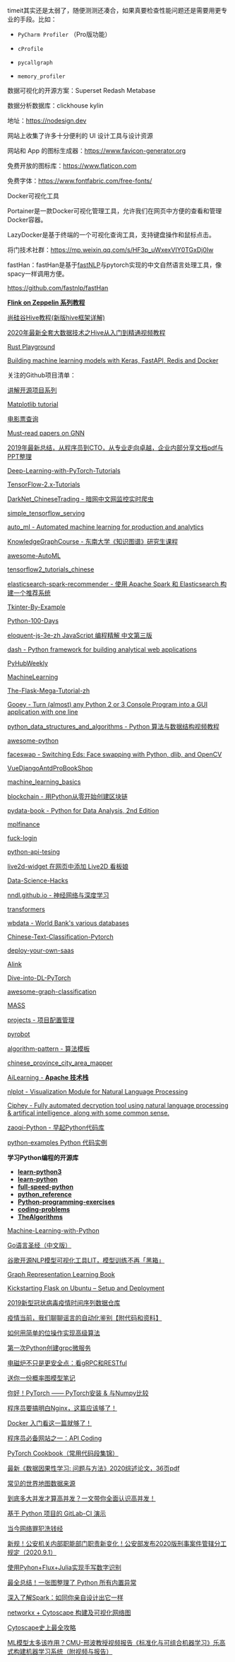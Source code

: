 timeit其实还是太弱了，随便测测还凑合，如果真要检查性能问题还是需要用更专业的手段。比如：

- `PyCharm Profiler` （Pro版功能）

- `cProfile`

- `pycallgraph`

- `memory_profiler`





数据可视化的开源方案：Superset  Redash  Metabase



数据分析数据库：clickhouse  kylin



地址：https://nodesign.dev

网站上收集了许多十分便利的 UI 设计工具与设计资源

网站和 App 的图标生成器：https://www.favicon-generator.org

免费开放的图标库：https://www.flaticon.com

免费字体：https://www.fontfabric.com/free-fonts/



Docker可视化工具

Portainer是一款Docker可视化管理工具，允许我们在网页中方便的查看和管理Docker容器。

LazyDocker是基于终端的一个可视化查询工具，支持键盘操作和鼠标点击。



将门技术社群：https://mp.weixin.qq.com/s/HF3p_uWxexVIY0TGxDj0Iw



fastHan：fastHan是基于[fastNLP](https://github.com/fastnlp/fastNLP)与pytorch实现的中文自然语言处理工具，像spacy一样调用方便。

https://github.com/fastnlp/fastHan



[**Flink on Zeppelin 系列教程**](https://mp.weixin.qq.com/s?__biz=MzU3Mzg4OTMyNQ==&mid=2247487651&idx=1&sn=bf68a70bf346dc1905e9e6c1f84dd8c3&chksm=fd3b9ee1ca4c17f7a1b03b14f3ee2fd45c6ddd89e7183fc36507a9d1a14ec0cce59ffb8678cb&mpshare=1&srcid=&sharer_sharetime=1592872154860&sharer_shareid=ed0de02efb74f95fd3c3412da8150e4f&from=singlemessage&scene=1&subscene=10000&clicktime=1592895520&enterid=1592895520&ascene=1&devicetype=android-29&version=27000f51&nettype=WIFI&abtest_cookie=AAACAA%3D%3D&lang=zh_CN&exportkey=ArcpCsXBYX106RsIhr75fZs%3D&pass_ticket=ESwIZHldaUDUGxQss4KCz3eXmXuEH3CBCiFrqA%2BFzqU%3D&wx_header=1)



[尚硅谷Hive教程(新版hive框架详解)](https://www.bilibili.com/video/BV1W4411B7cN?from=search&seid=3879960732609563746)



[2020年最新全套大数据技术之Hive从入门到精通视频教程](https://www.bilibili.com/video/BV1kV411k7H3?from=search&seid=4107554074044691860)



[Rust Playground](https://play.rust-lang.org/)



[Building machine learning models with Keras, FastAPI, Redis and Docker](https://morioh.com/p/4e37a3a1ab3d)





关注的Github项目清单：

[讲解开源项目系列](https://github.com/HelloGitHub-Team/Article)

[Matplotlib tutorial](https://github.com/rougier/matplotlib-tutorial)

[电影票查询](https://github.com/zx576/film_tickets)

[Must-read papers on GNN](https://github.com/thunlp/GNNPapers)

[2019年最新总结，从程序员到CTO，从专业走向卓越，企业内部分享文档pdf与PPT整理](https://github.com/0voice/from_coder_to_expert)

[Deep-Learning-with-PyTorch-Tutorials](https://github.com/dragen1860/Deep-Learning-with-PyTorch-Tutorials)

[TensorFlow-2.x-Tutorials](https://github.com/dragen1860/TensorFlow-2.x-Tutorials)

[DarkNet_ChineseTrading - 暗网中文网监控实时爬虫](https://github.com/aoii103/DarkNet_ChineseTrading)

[simple_tensorflow_serving](https://github.com/tobegit3hub/simple_tensorflow_serving)

[auto_ml - Automated machine learning for production and analytics](https://github.com/ClimbsRocks/auto_ml)

[KnowledgeGraphCourse - 东南大学《知识图谱》研究生课程](https://github.com/npubird/KnowledgeGraphCourse)

[awesome-AutoML](https://github.com/dragen1860/awesome-AutoML)

[tensorflow2_tutorials_chinese](https://github.com/czy36mengfei/tensorflow2_tutorials_chinese)

[elasticsearch-spark-recommender - 使用 Apache Spark 和 Elasticsearch 构建一个推荐系统](https://github.com/IBM/elasticsearch-spark-recommender)

[Tkinter-By-Example](https://github.com/Dvlv/Tkinter-By-Example)

[Python-100-Days](https://github.com/jackfrued/Python-100-Days)

[ eloquent-js-3e-zh JavaScript 编程精解 中文第三版](https://github.com/wizardforcel/eloquent-js-3e-zh)

[dash - Python framework for building analytical web applications](https://github.com/plotly/dash)

[PyHubWeekly](https://github.com/Jackpopc/PyHubWeekly)

[MachineLearning](https://github.com/carefree0910/MachineLearning)

[The-Flask-Mega-Tutorial-zh](https://github.com/luhuisicnu/The-Flask-Mega-Tutorial-zh)

[Gooey - Turn (almost) any Python 2 or 3 Console Program into a GUI application with one line](https://github.com/chriskiehl/Gooey)

[python_data_structures_and_algorithms - Python 算法与数据结构视频教程](https://github.com/PegasusWang/python_data_structures_and_algorithms)

[awesome-python](https://github.com/vinta/awesome-python)

[faceswap - Switching Eds: Face swapping with Python, dlib, and OpenCV](https://github.com/matthewearl/faceswap)

[VueDjangoAntdProBookShop](https://github.com/mtianyan/VueDjangoAntdProBookShop)

[machine_learning_basics](https://github.com/zotroneneis/machine_learning_basics)

[blockchain - 用Python从零开始创建区块链](https://github.com/xilibi2003/blockchain)

[pydata-book - Python for Data Analysis, 2nd Edition](https://github.com/wesm/pydata-book)

[mplfinance](https://github.com/matplotlib/mplfinance)

[fuck-login](https://github.com/xchaoinfo/fuck-login)

[ python-api-tesing](https://github.com/china-testing/python-api-tesing)

[live2d-widget  在网页中添加 Live2D 看板娘](https://github.com/stevenjoezhang/live2d-widget)

[ Data-Science-Hacks](https://github.com/kunalj101/Data-Science-Hacks)

[nndl.github.io - 神经网络与深度学习](https://github.com/nndl/nndl.github.io)

[transformers](https://github.com/huggingface/transformers)

[wbdata - World Bank's various databases](https://github.com/OliverSherouse/wbdata)

[Chinese-Text-Classification-Pytorch](https://github.com/649453932/Chinese-Text-Classification-Pytorch)

[deploy-your-own-saas](https://github.com/Atarity/deploy-your-own-saas)

[Alink](https://github.com/alibaba/Alink)

[Dive-into-DL-PyTorch](https://github.com/ShusenTang/Dive-into-DL-PyTorch)

[awesome-graph-classification](https://github.com/benedekrozemberczki/awesome-graph-classification)

[MASS](https://github.com/microsoft/MASS)

[projects - 项目配置管理](https://github.com/xinetzone/projects)

[pyrobot](https://github.com/facebookresearch/pyrobot)

[algorithm-pattern - 算法模板](https://github.com/greyireland/algorithm-pattern)

[chinese_province_city_area_mapper](https://github.com/DQinYuan/chinese_province_city_area_mapper)

[AiLearning - **Apache 技术栈**](https://github.com/apachecn/AiLearning)

[nlplot - Visualization Module for Natural Language Processing](https://github.com/takapy0210/nlplot)

[ Ciphey - Fully automated decryption tool using natural language processing & artifical intelligence, along with some common sense.](https://github.com/Ciphey/Ciphey)

[zaoqi-Python - 早起Python代码库](https://github.com/liuhuanshuo/zaoqi-Python)

[python-examples Python 代码实例](https://github.com/JustDoPython/python-examples)



**学习Python编程的开源库**

- [**learn-python3**](https://github.com/jerry-git/learn-python3)
- [**learn-python**](https://github.com/trekhleb/learn-python/blob/master/src/control_flow/test_if.py)
- [**full-speed-python**](https://github.com/joaoventura/full-speed-python)
- [**python_reference**](https://github.com/rasbt/python_reference/)
- [**Python-programming-exercises**](https://github.com/zhiwehu/Python-programming-exercises)
- [**coding-problems**](https://github.com/MTrajK/coding-problems/)
- [**TheAlgorithms**](https://github.com/TheAlgorithms/Python/)





[Machine-Learning-with-Python](https://github.com/tirthajyoti/Machine-Learning-with-Python)



[Go语言圣经（中文版）](https://books.studygolang.com/gopl-zh/)



[谷歌开源NLP模型可视化工具LIT，模型训练不再「黑箱」](https://mp.weixin.qq.com/s/uv-WaLOjqOvGbyx1J81wRQ)



[Graph Representation Learning Book](https://www.cs.mcgill.ca/~wlh/grl_book/)



[Kickstarting Flask on Ubuntu – Setup and Deployment](https://realpython.com/kickstarting-flask-on-ubuntu-setup-and-deployment/)



[2019新型冠状病毒疫情时间序列数据仓库](https://github.com/BlankerL/DXY-COVID-19-Data)



[疫情当前，我们聊聊谣言的自动化鉴别【附代码和资料】](https://mp.weixin.qq.com/s/v1GGypjk_uyLIMsrj9Fblw)



[如何用简单的位操作实现高级算法](https://mp.weixin.qq.com/s?__biz=MzI2MzEwNTY3OQ==&mid=2648978550&idx=1&sn=488024647919d43e610c7f8a5ecf4fad&chksm=f2506996c527e08006f76d10a2a32be0138091d1a6504e3bc3e0edcdeeed021fb3a994597eeb&xtrack=1&scene=90&subscene=93&sessionid=1589598373&clicktime=1589598421&enterid=1589598421&ascene=56&devicetype=android-29&version=27000e37&nettype=WIFI&abtest_cookie=AAACAA%3D%3D&lang=zh_CN&exportkey=Aqlu03ZC7OIPeZUgrWct01E%3D&pass_ticket=CdkBfTepvkRiJKRhMyE0E0UOoQTSjBUgvUlNy45h7g4%3D&wx_header=1)



[第一次Python创建grpc微服务](https://www.jianshu.com/p/cc74e21059b7)

[电磁炉不只是更安全点：看gRPC和RESTful](https://zhuanlan.zhihu.com/p/113125410)



[送你一份概率图模型笔记](https://mp.weixin.qq.com/s?__biz=MzI1MjQ2OTQ3Ng==&mid=2247501562&idx=2&sn=43477f8d3af816d4f2ddefc5d69d0966&chksm=e9e1cf71de9646675e9cfd350497cbeafbaf77d22182b408102a69685346ecc58c6e61d5fa7a&xtrack=1&scene=90&subscene=93&sessionid=1590318865&clicktime=1590319137&enterid=1590319137&ascene=56&devicetype=android-29&version=27000e37&nettype=WIFI&abtest_cookie=AAACAA%3D%3D&lang=zh_CN&exportkey=AjmVk9p3BgXXH8KYeld7Xjc%3D&pass_ticket=qcd%2FTSvmNfUTAVCx0oiKXmg2kiZVwDQoMzypSJbk8Vc%3D&wx_header=1)



[你好！PyTorch —— PyTorch安装 & 与Numpy比较](https://mp.weixin.qq.com/s?__biz=MzAxMjMwODMyMQ==&mid=2456344495&idx=1&sn=485251dbe26328e51b99f0c9af8a57b9&chksm=8c2fada1bb5824b78cf828ea02634c147694d808634ccbd8487bf4ee7425edfbc69cb061a295&xtrack=1&scene=90&subscene=93&sessionid=1589595937&clicktime=1589597518&enterid=1589597518&ascene=56&devicetype=android-29&version=27000e37&nettype=WIFI&abtest_cookie=AAACAA%3D%3D&lang=zh_CN&exportkey=ArZ2qF3BMLF1YcsidNW3YII%3D&pass_ticket=CdkBfTepvkRiJKRhMyE0E0UOoQTSjBUgvUlNy45h7g4%3D&wx_header=1)



[程序员要搞明白Nginx，这篇应该够了！](https://mp.weixin.qq.com/s?__biz=MzA3ODIxNjYxNQ==&mid=2247489632&idx=1&sn=d962ec8c9ecc96b56ceea73212d918c7&chksm=9f4774a8a830fdbe8226b83ce2ece16447cebccfe18bed42d9f1dde01d8e11f387a18916f578&xtrack=1&scene=90&subscene=93&sessionid=1589508318&clicktime=1589508380&enterid=1589508380&ascene=56&devicetype=android-29&version=27000e37&nettype=cmnet&abtest_cookie=AAACAA%3D%3D&lang=zh_CN&exportkey=ApG%2BcGgeImGoEZzS0e2Q%2FJQ%3D&pass_ticket=T41o1A2ruW99dLTztqebyKbyGK8ZvYB0JdquMiNr8pM%3D&wx_header=1)



[Docker 入门看这一篇就够了！](https://mp.weixin.qq.com/s?__biz=MzA5NDIzNzY1OQ==&mid=2735616594&idx=1&sn=f0d3c619c4cac5947f599ee4837bbf76&chksm=b6ab34e681dcbdf0bff740f068c08cfd1cd84029e1c62ac323a27b6166c3bc139b8b7b4220eb&xtrack=1&scene=90&subscene=93&sessionid=1590639846&clicktime=1590640475&enterid=1590640475&ascene=56&devicetype=android-29&version=27000e37&nettype=cmnet&abtest_cookie=AAACAA%3D%3D&lang=zh_CN&exportkey=AoKAEwXWUxYTudnxxPNPKbw%3D&pass_ticket=GKWUNb%2B9o%2BtbueuQxGO16ak4xlW7rTDkpn8XXwyDeMI%3D&wx_header=1)



[程序员必备网站之一：API Coding](https://mp.weixin.qq.com/s?__biz=MzAxOTcxNTIwNQ==&mid=2457922794&idx=3&sn=05bd81227856311a82891acb37de8ce4&chksm=8cb68900bbc10016a911cff430c6f91a0be7d77c56c046f9d1447404562bbf38cbd7139e818f&xtrack=1&scene=90&subscene=93&sessionid=1591072982&clicktime=1591073190&enterid=1591073190&ascene=56&devicetype=android-29&version=27000f37&nettype=cmnet&abtest_cookie=AAACAA%3D%3D&lang=zh_CN&exportkey=Arolxtu0mO6Kp74EDDzvye8%3D&pass_ticket=Qz6VmOXjsVKwE%2FJSqe3jg9x%2BXH6L%2Fa%2BhUZcOprA0DSs%3D&wx_header=1)



[PyTorch Cookbook（常用代码段集锦）](https://mp.weixin.qq.com/s?__biz=MzAxMjMwODMyMQ==&mid=2456345834&idx=1&sn=4ef69b6fe8f21d81ac635d43aa19b8d8&ascene=1&devicetype=android-29&version=27000eae&nettype=WIFI&abtest_cookie=AAACAA%3D%3D&lang=zh_CN&exportkey=AlltTtcDleYx0pSDMim32PM%3D&pass_ticket=sAX3Lifm915c2asrjE5yKYAUgXo3m8GkTHQHPaGyguI%3D&wx_header=1)



[最新《数据因果性学习: 问题与方法》2020综述论文，36页pdf](https://mp.weixin.qq.com/s?__biz=MzU2OTA0NzE2NA==&mid=2247534860&idx=2&sn=8b09edaa60ae47dfb19d8139d1fb0570&chksm=fc86a81fcbf12109712cbd0cd20d12c2e3aa030db85a9713a34295476d3511c9d941935ea28d&xtrack=1&scene=90&subscene=93&sessionid=1597565402&clicktime=1597565443&enterid=1597565443&ascene=56&devicetype=android-29&version=2700113b&nettype=WIFI&abtest_cookie=AAACAA%3D%3D&lang=zh_CN&exportkey=AhiiAEYdajscUrnIOl%2BtZ0U%3D&pass_ticket=dBuDjJpPI99LmexT7dgqJUReTM38xztD%2BQzd07z6yfc%3D&wx_header=1)



[常见的世界地图数据来源](https://mp.weixin.qq.com/s?__biz=MzA4ODk4NzgyNA==&mid=2649737392&idx=2&sn=2ad23e52ac858cd3322be20886481449&chksm=883aa96fbf4d20796d9e681c4d6fd5573e11536b8b65b6859e32b4965b8cb1a860c473fcf8ce&xtrack=1&scene=90&subscene=93&sessionid=1599564396&clicktime=1599565241&enterid=1599565241&ascene=56&devicetype=android-29&version=27001237&nettype=cmnet&abtest_cookie=AAACAA%3D%3D&lang=zh_CN&exportkey=AmYhPbopvlIdjjI%2FFtIyDpM%3D&pass_ticket=poUYfwN5rZ0nX448rAkzSq8K5F1DF9Xnc5Kv3tIa4oY%3D&wx_header=1)



[到底多大并发才算高并发？一文带你全面认识高并发！](https://mp.weixin.qq.com/s?__biz=MzA5NDIzNzY1OQ==&mid=2735617820&idx=1&sn=ab541c714e938c31527719f7aa5b1c44&chksm=b6ab31a881dcb8be21af902ec07ff35411fea5d882fa87b733e16a416f61349d27210b237b7c&xtrack=1&scene=90&subscene=93&sessionid=1599904820&clicktime=1599905129&enterid=1599905129&ascene=56&devicetype=android-29&version=27001239&nettype=cmnet&abtest_cookie=AAACAA%3D%3D&lang=zh_CN&exportkey=AhtVLec6QLqd%2FLSguPeA1sQ%3D&pass_ticket=I9zpzLpdaUMUS01h27DLq4ycL69JDzuI8SEr1RP1zdM%3D&wx_header=1)



[基于 Python 项目的 GitLab-CI 演示](https://mp.weixin.qq.com/s?__biz=MzAxMjUyNDQ5OA==&mid=2653564226&idx=2&sn=ee4181ba8c7f08229ecdacea8dd601aa&chksm=806e03ffb7198ae9d477d7c86a337fbdd4abcb3bba717a06e0c2e7f37185658e549665c5e79c&xtrack=1&scene=90&subscene=93&sessionid=1599804905&clicktime=1599805534&enterid=1599805534&ascene=56&devicetype=android-29&version=27001239&nettype=cmnet&abtest_cookie=AAACAA%3D%3D&lang=zh_CN&exportkey=Ao%2Fnmo%2FroX6XIA7JswlmC4M%3D&pass_ticket=PRgqcZjDsuhITF4fJiaW7V52LRO8lbLHWSCSFM9SLXY%3D&wx_header=1)



[当今网络罪犯洗钱经](https://mp.weixin.qq.com/s?__biz=MzAxOTM1MDQ1NA==&mid=2451181720&idx=1&sn=e25501face89196ebb4f66a66d971d1e&chksm=8c26e641bb516f573f3dae3ca2ba5e7654a544be816251dd32a0d8a4743ed11971e8fa3e4c29&mpshare=1&srcid=0909JvHCC4QiwrIMGtNeoGmh&sharer_sharetime=1599653165972&sharer_shareid=d0c30d06c4d10f0d7af0a599cd587eb3&scene=2&subscene=1&clicktime=1599656909&enterid=1599656909&ascene=2&devicetype=android-29&version=27001239&nettype=cmnet&abtest_cookie=AAACAA%3D%3D&lang=zh_CN&exportkey=Ai11cF89%2BlnvT8Smr0H62ho%3D&pass_ticket=1dpDSNrAL55HBzD5W%2B%2FtEUThU2G9hzCi2D5Mmwei%2F6o%3D&wx_header=1)



[新规！公安机关内部职能部门职责新变化！公安部发布2020版刑事案件管辖分工规定（2020.9.1）](https://mp.weixin.qq.com/s/MPztClI6EyffLOozOEE4Ug)



[使用Pyhon+Flux+Julia实现手写数字识别](https://mp.weixin.qq.com/s?__biz=MzU2NTUwNjQ1Mw==&mid=2247489684&idx=1&sn=bf58b36319e993e4cdf2448223f9b2ab&chksm=fcbbe06ecbcc6978d2890be77a8f2508464450bd8321fb8ac2e337945de45f2a9a848f3df70d&xtrack=1&scene=90&subscene=93&sessionid=1599930251&clicktime=1599930257&enterid=1599930257&ascene=56&devicetype=android-29&version=27001239&nettype=WIFI&abtest_cookie=AAACAA%3D%3D&lang=zh_CN&exportkey=AidDhb1u%2BImLiLaX1igmtc0%3D&pass_ticket=L1Vy%2BlOknuRnrNG6RsM7qqlc%2F8kTQ22SZVVw8Ab2Cfs%3D&wx_header=1)



[最全总结！一张图整理了 Python 所有内置异常](https://mp.weixin.qq.com/s?__biz=MzU1OTI0NjI1NQ==&mid=2247486444&idx=1&sn=ac2d8e4f21ec8308ea56125f30346c18&chksm=fc1b752ccb6cfc3aaa80824723ec34c7aa691e2949016aeac95bc4fab5bffc2f6e622de164b2&xtrack=1&scene=90&subscene=93&sessionid=1599973514&clicktime=1599973939&enterid=1599973939&ascene=56&devicetype=android-29&version=27001239&nettype=WIFI&abtest_cookie=AAACAA%3D%3D&lang=zh_CN&exportkey=Ag6dw%2Fl0ae%2BN7W%2FoNsRARbE%3D&pass_ticket=L1Vy%2BlOknuRnrNG6RsM7qqlc%2F8kTQ22SZVVw8Ab2Cfs%3D&wx_header=1)



[深入了解Spark：如同你亲自设计出它一样](https://mp.weixin.qq.com/s/eUezdgqVhUm10bopdD9b3w)



[networkx + Cytoscape 构建及可视化网络图](https://www.jianshu.com/p/f62991aa1f8a#)

[Cytoscape史上最全攻略](https://cloud.tencent.com/developer/news/96301)



[ML模型太多该咋用？CMU-邢波教授视频报告《标准化与可组合机器学习》乐高式构建机器学习系统（附视频与报告）](https://mp.weixin.qq.com/s?__biz=MzU2OTA0NzE2NA==&mid=2247534860&idx=1&sn=2685584cc7aaab65c0cf8cb3fbb27e2f&chksm=fc86a81fcbf12109af702d844f53d1203eb92e64fda6f7a23b703ba1fae173f337b2c6b25a88&xtrack=1&scene=90&subscene=93&sessionid=1597565402&clicktime=1597565407&enterid=1597565407&ascene=56&devicetype=android-29&version=2700113b&nettype=WIFI&abtest_cookie=AAACAA%3D%3D&lang=zh_CN&exportkey=AtPzCEJxvTLHsr55lSxLUV0%3D&pass_ticket=dBuDjJpPI99LmexT7dgqJUReTM38xztD%2BQzd07z6yfc%3D&wx_header=1)



